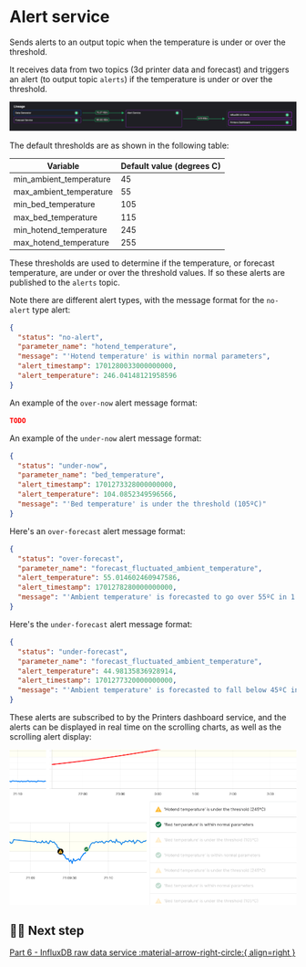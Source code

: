 # Alert service

Sends alerts to an output topic when the temperature is under or over the threshold.

It receives data from two topics (3d printer data and forecast) and triggers an alert (to output topic `alerts`) if the temperature is under or over the threshold.

![pipline section](./images/alert-pipeline-segment.png)

The default thresholds are as shown in the following table:

| Variable | Default value (degrees C)|
|----|----|
| min_ambient_temperature | 45|
| max_ambient_temperature | 55 |
| min_bed_temperature | 105 |
| max_bed_temperature | 115 |
| min_hotend_temperature | 245 |
| max_hotend_temperature | 255 |

These thresholds are used to determine if the temperature, or forecast temperature, are under or over the threshold values. If so these alerts are published to the `alerts` topic.

Note there are different alert types, with the message format for the `no-alert` type alert:

``` json
{
  "status": "no-alert",
  "parameter_name": "hotend_temperature",
  "message": "'Hotend temperature' is within normal parameters",
  "alert_timestamp": 1701280033000000000,
  "alert_temperature": 246.04148121958596
}
```

An example of the `over-now` alert message format:

``` json
TODO
```

An example of the `under-now` alert message format:

``` json
{
  "status": "under-now",
  "parameter_name": "bed_temperature",
  "alert_timestamp": 1701273328000000000,
  "alert_temperature": 104.0852349596566,
  "message": "'Bed temperature' is under the threshold (105ºC)"
}
```

Here's an `over-forecast` alert message format:

``` json
{
  "status": "over-forecast",
  "parameter_name": "forecast_fluctuated_ambient_temperature",
  "alert_temperature": 55.014602460947586,
  "alert_timestamp": 1701278280000000000,
  "message": "'Ambient temperature' is forecasted to go over 55ºC in 1:36:29."
}
```

Here's the `under-forecast` alert message format:

``` json
{
  "status": "under-forecast",
  "parameter_name": "forecast_fluctuated_ambient_temperature",
  "alert_temperature": 44.98135836928914,
  "alert_timestamp": 1701277320000000000,
  "message": "'Ambient temperature' is forecasted to fall below 45ºC in 1:20:28."
}
```

These alerts are subscribed to by the Printers dashboard service, and the alerts can be displayed in real time on the scrolling charts, as well as the scrolling alert display:

![Alerts](./images/alerts-display.png)

## 🏃‍♀️ Next step

[Part 6 - InfluxDB raw data service :material-arrow-right-circle:{ align=right }](./influxdb-raw-data.md)
